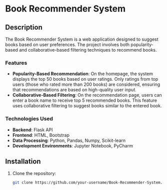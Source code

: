 # Book Recommender System

## Description

The Book Recommender System is a web application designed to suggest books based on user preferences. The project involves both popularity-based and collaborative-based filtering techniques to recommend books. 

### Features

- **Popularity-Based Recommendation**: On the homepage, the system displays the top 50 books based on user ratings. Only ratings from top users (those who rated more than 200 books) are considered, ensuring that recommendations are based on high-quality user input.
- **Collaborative-Based Filtering**: On the recommendation page, users can enter a book name to receive top 5 recommended books. This feature uses collaborative filtering to suggest books similar to the entered book.

### Technologies Used

- **Backend**: Flask API
- **Frontend**: HTML, Bootstrap
- **Data Processing**: Python, Pandas, Numpy, Scikit-learn
- **Development Environments**: Jupyter Notebook, PyCharm

## Installation

1. Clone the repository:
   ```bash
   git clone https://github.com/your-username/Book-Recommender-System.git
